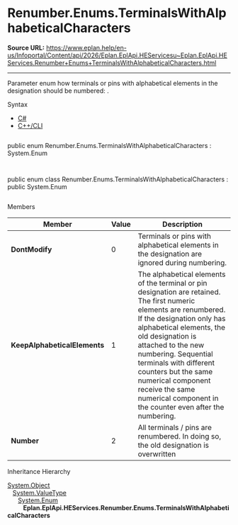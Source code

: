 # Renumber.Enums.TerminalsWithAlphabeticalCharacters

**Source URL:** https://www.eplan.help/en-us/Infoportal/Content/api/2026/Eplan.EplApi.HEServicesu~Eplan.EplApi.HEServices.Renumber+Enums+TerminalsWithAlphabeticalCharacters.html

---

Parameter enum how terminals or pins with alphabetical elements in the designation should be numbered: .

Syntax

- [C#](#i-syntax-CS)
- [C++/CLI](#i-syntax-CPP2005)

```
```
public enum Renumber.Enums.TerminalsWithAlphabeticalCharacters : System.Enum
```
```

```
```
public enum class Renumber.Enums.TerminalsWithAlphabeticalCharacters : public System.Enum
```
```

Members

| Member | Value | Description |
| --- | --- | --- |
| **DontModify** | 0 | Terminals or pins with alphabetical elements in the designation are ignored during numbering. |
| **KeepAlphabeticalElements** | 1 | The alphabetical elements of the terminal or pin designation are retained. The first numeric elements are renumbered. If the designation only has alphabetical elements, the old designation is attached to the new numbering. Sequential terminals with different counters but the same numerical component receive the same numerical component in the counter even after the numbering. |
| **Number** | 2 | All terminals / pins are renumbered. In doing so, the old designation is overwritten |

Inheritance Hierarchy

[System.Object](#)  
   [System.ValueType](#)  
      [System.Enum](#)  
         **Eplan.EplApi.HEServices.Renumber.Enums.TerminalsWithAlphabeticalCharacters**
